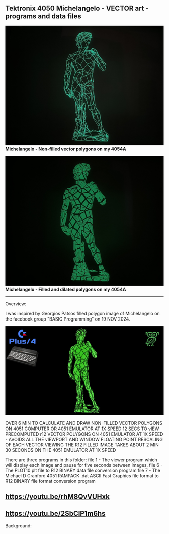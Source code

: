 Tektronix 4050 Michelangelo - VECTOR art - programs and data files
-------------
![Michelangelo vectors on my 4054A](./Michelangelo%20-%20vectors%204054A.png) 
**Michelangelo - Non-filled vector polygons on my 4054A**


![Michelangelo non-filled polygons on my 4054A](./Michelangelo%20-%20filled%20polygons%204054A.png)
**Michelangelo - Filled and dilated polygons on my 4054A**

----
Overview:

I was inspired by Georgios Patsos filled polygon image of Michelangelo on the facebook group "BASIC Programming" on 19 NOV 2024.


![Georgios Patsos Michelangelo screenshot](./Commodore%20Plus-64%20Michelangelo.jpg)


OVER 6 MIN TO CALCULATE AND DRAW NON-FILLED VECTOR POLYGONS ON 4051 COMPUTER OR 4051 EMULATOR AT 1X SPEED
12 SECS TO vIEW PRECOMPUTED r12 VECTOR POLYGONS ON 4051 EMULATOR AT 1X SPEED - AVOIDS ALL THE vIEWPORT AND WINDOW FLOATING POINT RESCALING OF EACH VECTOR
VIEWING THE R12 FILLED IMAGE TAKES ABOUT 2 MIN 30 SECONDS ON THE 4051 EMULATOR AT 1X SPEED


There are three programs in this folder: file 1 - The viewer program which will display each image and pause for five seconds between images. file 6 - The PLOT10 plt file to R12 BINARY data file conversion program file 7 - The Michael D Cranford 4051 RAMPACK .dat ASCII Fast Graphics file format to R12 BINARY file format conversion program


https://youtu.be/rhM8QvVUHxk 
----

https://youtu.be/2SbCIP1m6hs
----
Background:
